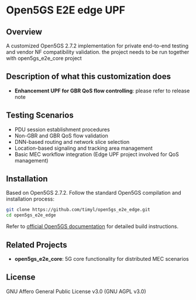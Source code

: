 # Open5GS E2E edge UPF

## Overview

A customized Open5GS 2.7.2 implementation for private end-to-end testing and vendor NF compatibility validation. the project needs to be run together with open5gs_e2e_core project

## Description of what this customization does

- **Enhancement UPF for GBR QoS flow controlling**: please refer to release note


## Testing Scenarios 

- PDU session establishment procedures
- Non-GBR and GBR QoS flow validation
- DNN-based routing and network slice selection
- Location-based signaling and tracking area management
- Basic MEC workflow integration (Edge UPF project involved for QoS management)

## Installation

Based on Open5GS 2.7.2. Follow the standard Open5GS compilation and installation process:

```bash
git clone https://github.com/timyl/open5gs_e2e_edge.git
cd open5gs_e2e_edge
```

Refer to [official Open5GS documentation](https://open5gs.org/open5gs/docs/) for detailed build instructions.

## Related Projects

- **open5gs_e2e_core**: 5G core functionality for distributed MEC scenarios

## License

GNU Affero General Public License v3.0 (GNU AGPL v3.0)
